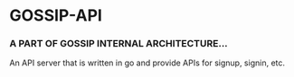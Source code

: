 # GOSSIP-API
### A PART OF GOSSIP INTERNAL ARCHITECTURE...

An API server that is written in go and provide APIs for signup, signin, etc.
